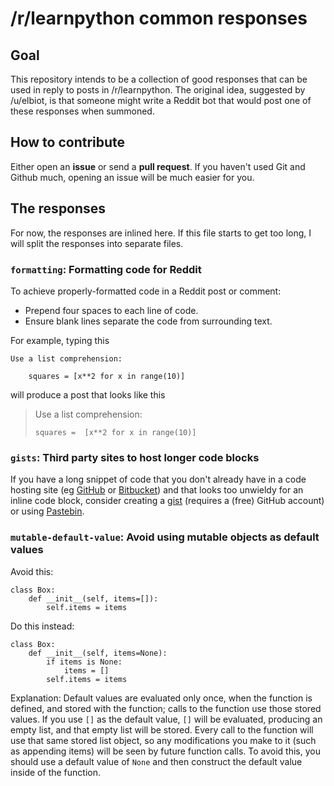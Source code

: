 # /r/learnpython common responses

## Goal

This repository intends to be a collection of good responses that can be used in reply to posts in /r/learnpython. The original idea, suggested by /u/elbiot, is that someone might write a Reddit bot that would post one of these responses when summoned.

## How to contribute

Either open an **issue** or send a **pull request**. If you haven't used Git and Github much, opening an issue will be much easier for you.

## The responses

For now, the responses are inlined here. If this file starts to get too long, I will split the responses into separate files.

### `formatting`: Formatting code for Reddit

To achieve properly-formatted code in a Reddit post or comment:

-	Prepend four spaces to each line of code.
-	Ensure blank lines separate the code from surrounding text.

For example, typing this

```
Use a list comprehension:

    squares = [x**2 for x in range(10)]
```

will produce a post that looks like this

> Use a list comprehension:
>
> ```
> squares =  [x**2 for x in range(10)]
> ```

### `gists`: Third party sites to host longer code blocks

If you have a long snippet of code that you don't already have in a code hosting site (eg [GitHub](https://github.com) or [Bitbucket](https://bitbucket.org/)) and that looks too unwieldy for an inline code block, consider creating a [gist](https://gist.github.com/) (requires a (free) GitHub account) or using [Pastebin](http://pastebin.com/).

### `mutable-default-value`: Avoid using mutable objects as default values

Avoid this:

```
class Box:
    def __init__(self, items=[]):
        self.items = items
```

Do this instead:

```
class Box:
    def __init__(self, items=None):
        if items is None:
            items = []
        self.items = items
```

Explanation: Default values are evaluated only once, when the function is defined, and stored with the function; calls to the function use those stored values. If you use `[]` as the default value, `[]` will be evaluated, producing an empty list, and that empty list will be stored. Every call to the function will use that same stored list object, so any modifications you make to it (such as appending items) will be seen by future function calls. To avoid this, you should use a default value of `None` and then construct the default value inside of the function.
